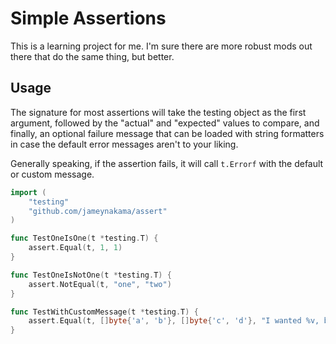 # Simple Assertions

This is a learning project for me. I'm sure there are more robust mods out there
that do the same thing, but better.

## Usage

The signature for most assertions will take the testing object as the first
argument, followed by the "actual" and "expected" values to compare, and
finally, an optional failure message that can be loaded with string formatters
in case the default error messages aren't to your liking.

Generally speaking, if the assertion fails, it will call `t.Errorf` with the
default or custom message.

```go
import (
    "testing"
    "github.com/jameynakama/assert"
)

func TestOneIsOne(t *testing.T) {
    assert.Equal(t, 1, 1)
}

func TestOneIsNotOne(t *testing.T) {
    assert.NotEqual(t, "one", "two")
}

func TestWithCustomMessage(t *testing.T) {
    assert.Equal(t, []byte{'a', 'b'}, []byte{'c', 'd'}, "I wanted %v, but I got %v instead!")
}
```
